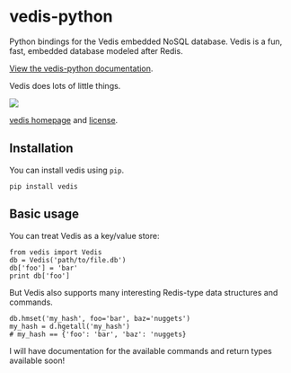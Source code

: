 vedis-python
============

Python bindings for the Vedis embedded NoSQL database. Vedis is a fun, fast, embedded database modeled after Redis.

[View the vedis-python documentation](http://vedis-python.readthedocs.org/).

Vedis does lots of little things.

![](http://media.charlesleifer.com/blog/photos/more-hueys.png)

[vedis homepage](http://vedis.symisc.net/) and [license](http://vedis.symisc.net/licensing.html).

Installation
------------

You can install vedis using `pip`.

    pip install vedis

Basic usage
-----------

You can treat Vedis as a key/value store:

    from vedis import Vedis
    db = Vedis('path/to/file.db')
    db['foo'] = 'bar'
    print db['foo']

But Vedis also supports many interesting Redis-type data structures and commands.

    db.hmset('my_hash', foo='bar', baz='nuggets')
    my_hash = d.hgetall('my_hash')
    # my_hash == {'foo': 'bar', 'baz': 'nuggets}

I will have documentation for the available commands and return types available soon!
